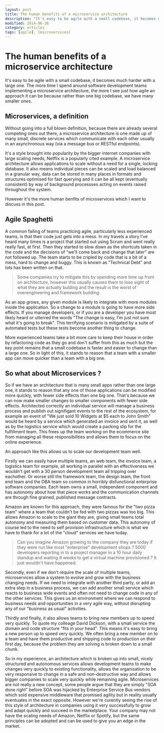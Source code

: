 ```yaml
---
layout: post
title: The human benefits of a microservice architecture
description: "It's easy to be agile with a small codebase, it becomes much harder with a large one. The more time I spend around software development teams implementing a microservice architecture, the more I see just how agile an approach it can be because rather than one big codebase, we have many smaller ones."
modified: 2014-06-26
category: articles
tags: [agile], [microservices]
---
```



# The human benefits of a microservice architecture #


It's easy to be agile with a small codebase, it becomes much harder with a large one. The more time I spend around software development teams implementing a microservice architecture, the more I see just how agile an approach it can be because rather than one big codebase, we have many smaller ones.


## Microservices, a definition ##

Without going into a full blown definition, because there are already several competing ones out there, a microservice architecture is one made up of many small, discrete services which communicate with each other usually in an asynchronous way (via a message bus or RESTful endpoints).

It's a style brought into popularity by the bigger internet companies with large scaling needs, Netflix is a popularly cited example. A microservice architecture allows applications to scale without a need for a single, locking database. It also means individual pieces can be scaled and load balanced in a granular way, data can be stored in many places in formats and structures optimised for fast querying and it can be all kept (eventually consistent) by way of background processses acting on events raised throughout the system.

However it's the more human benfits of microservices which I want to discuss in this post.


## Agile Spaghetti ##

A common failing of teams practicing agile, particularly less experienced teams, is that their code just gets into a mess. In my travels a story I've heard many times is a project that started out using Scrum and went really really fast, at first. Then they started to slow down as the shortcuts taken in the code and the decisions of "we'll come back and change that later" are not followed up. The team starts to be cripled by code that is a bit of a mess, hard to change and buggy. This is known as "Technical Debt" and lots has been written on that.



> Some companies try to mitigate this by spending more time up front on architecture, however this usually causes them to lose sight of what they are actually bulding and the result is the worst of overengineering and framework building.


As an app grows, any given module is likely to integrate with more modules inside the application. So a change to a module is going to have more side effects. If you manage developers, or if you are a developer you have most likely heard or utterred the words "The change is easy, I'm just not sure what it's going to break". This terrifying scenario is mitigated by a suite of automated tests but these tests become another thing to change. 


More experienced teams take a bit more care to keep their house in order by refactoring code as they go and don't suffer from this as much but the key point remains that a small codebase is faster and easier to change than a large one. So in light of this, it stands to reason that a team with a smaller app can move quicker than a team with a big one. 

## So what about Microservices ? ##

So if we have an architecture that is many small apps rather than one large one, it stands to reason that any one of those applications can be modified more quickly, with fewer side effects than one big one. That's because we can now make smaller changes to smaller components with fewer side effects. Architected correctly an individual service will manage a business process and publish out signifigant events to the rest of the ecosystem, for example an event of "We just sold 10 Widgets at $5 each to John Smith" would be heard by a service which generated an invoice and sent it, as well as by the logistics service which would create a packing slip for the fulfillment team. This frees up the team working on the ecommerce site from managing all these responsibilities and allows them to focus on the online experience.

An approach like this allows us to scale our development team well. 

Firstly we can easily have multiple teams, an web team, the invoice team, a logistics team for example, all working in parallel with an effectiveness we wouldn't get with a 30 person development team all tripping over eachother. Or worse still the framework team, the design team, the front end team and the DBA team so common in horribly disfunctional enterprise software companies. Each team owns a small, independent component and has autonomy about how that piece works and the communication channels are through fine grained, published message contracts.

Amazon are known for this approach, they were famous for the "two pizza team" where a team that couldn't be fed with two pizzas was too big. This allows Amazon to scale to the giant they are, giving small teams total autonomy and measuring them based on customer data. This autonomy of course led to the need to self provision infrastructure which is what we have to thank for a lot of the "cloud" services we have today. 


> Can you imagine Amazon growing to the company they are today if they were run like most "enterprise" development shops ? 5000 developers reporting in to a project manager in a 10 hour daily standup and waiting 8 weeks to get a virtual machine provisioned ? It just wouldn't have happened.

Secondly, even if we don't require the scale of multiple teams, microservices allow a system to evolve and grow with the business changing needs. If we need to integrate with another third party, or add an extra step in a business process, we can add another small service which reacts to business wide events and often not need to change code in any of the other services. This gives us an environment where we can respond to business needs and opportunities in a very agile way, without disrupting any of our "business as usual" activities.  

Thirdly and finally, it also allows teams to bring new members up to speed very quickly. To quote my colleage David Dickson, with a small service the domain and code structure "fits in your head". This means it's easy to bring a new person up to speed very quickly. We often bring a new member on to a team and have them productive and shipping code to production on their first day, because the problem they are solving is broken down to a small chunk. 

 
So in my experience, an architecture which is broken up into small, nicely structured and autonomous services allows development teams to make changes very quickly to existing functionality, allows the organisation to be very responsive to change in a safe and non-destructive way and allows bigger companies to scale very quickly while remaining agile. Microservices are not really a new concept, some people argue that they are simply "SOA done right" before SOA was hijacked by Enterprise Service Bus vendors which sold expensive middleware that promised agility but in reality usually eventuates in the exact opposite. However we're curently seeing the rise of this style of architecture in companies using it very successfully to grow and adapt quickly and succeed in the marketplace. Your company may not have the scaling needs of Amazon, Netflix or Spotify, but the same principles can be adopted and can be used to give you an edge in the market.
